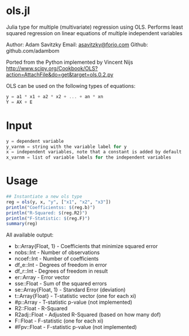 ols.jl
======

Julia type for multiple (multivariate) regression using OLS. Performs least squared regression on linear equations of multiple independent variables

Author: Adam Savitzky
Email: asavitzky@forio.com
Github: github.com/adambom

Ported from the Python implemented by Vincent Nijs
http://www.scipy.org/Cookbook/OLS?action=AttachFile&do=get&target=ols.0.2.py

OLS can be used on the following types of equations:
```julia
y = a1 * x1 + a2 * x2 + ... + an * xn
Y = AX + E
```

# Input
```julia
y = dependent variable
y_varnm = string with the variable label for y
x = independent variables, note that a constant is added by default
x_varnm = list of variable labels for the independent variables
```

# Usage
```julia
## Instantiate a new ols type
reg = ols(y, x, "y", ["x1", "x2", "x3"])
println("Coefficientss: $(reg.b)")
println("R-Squared: $(reg.R2)")
println("F-Statistic: $(reg.F)")
summary(reg)
```

All available output:
 * b::Array{Float, 1} - Coefficients that minimize squared error
 * nobs::Int - Number of observations
 * ncoef::Int - Number of coefficients
 * df_e::Int - Degrees of freedom in error
 * df_r::Int - Degrees of freedom in result
 * er::Array - Error vector
 * sse::Float - Sum of the squared errors
 * se::Array{Float, 1} - Standard Error (deviation)
 * t::Array{Float} - T-statistic vector (one for each xi)
 * #p::Array - T-statistic p-value (not implemented)
 * R2::Float - R-Squared
 * R2adj::Float - Adjusted R-Squared (based on how many dof)
 * F::Float - F-statistic (one for each xi)
 * #Fpv::Float - F-statistic p-value (not implemented)